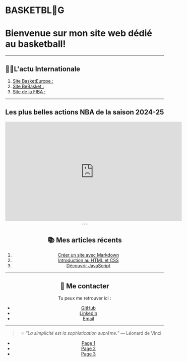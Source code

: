 # BASKETBL🏀G

# Bienvenue sur mon site web dédié au basketball!  

---

## 🧑‍💻L'actu Internationale

1. [Site BasketEurope :](https://www.basketeurope.com)
2. [Site BeBasket :](https://www.bebasket.fr)
3. [Site de la FIBA :](https://www.fiba.basketball/fr)

---

## Les plus belles actions NBA de la saison 2024-25 
<div style="text-align: center;">
<iframe width="560" height="315"
  src="https://www.youtube.com/embed/j2kvgwLapKk"
  title="YouTube video player"
  frameborder="0"
  allow="accelerometer; autoplay; clipboard-write; encrypted-media; gyroscope; picture-in-picture"
  allowfullscreen>
</iframe>
---

## 📚 Mes articles récents

1. [Créer un site avec Markdown](#)
2. [Introduction au HTML et CSS](#)
3. [Découvrir JavaScript](#)

---

## 💬 Me contacter

Tu peux me retrouver ici :

- [GitHub](https://github.com/monprofil)
- [LinkedIn](https://linkedin.com/in/monprofil)
- [Email](mailto:contact@monsite.com)

---

> ✨ *“La simplicité est la sophistication suprême.”* — Léonard de Vinci

- [Page 1](page1.md)
- [Page 2](page2.md)
- [Page 3](page3.md)
